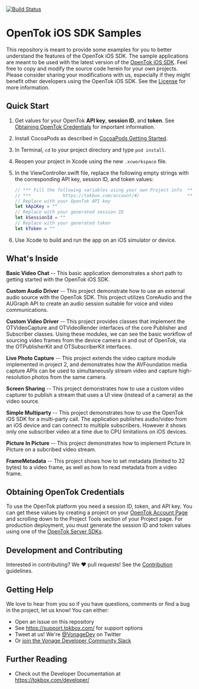 [![Build Status](https://travis-ci.org/opentok/opentok-ios-sdk-samples-swift.svg?branch=main)](https://travis-ci.org/opentok/opentok-ios-sdk-samples-swift)

OpenTok iOS SDK Samples
=======================

This repository is meant to provide some examples for you to better understand
the features of the OpenTok iOS SDK. The sample applications are meant to be
used with the latest version of the
[OpenTok iOS SDK](https://tokbox.com/developer/sdks/ios/). Feel free to copy and
modify the source code herein for your own projects. Please consider sharing
your modifications with us, especially if they might benefit other developers
using the OpenTok iOS SDK. See the [License](LICENSE) for more information.

Quick Start
-----------

 1. Get values for your OpenTok **API key**, **session ID**, and **token**.
    See [Obtaining OpenTok Credentials](#obtaining-opentok-credentials)
    for important information.
 
 1. Install CocoaPods as described in [CocoaPods Getting Started](https://guides.cocoapods.org/using/getting-started.html#getting-started).
 
 1. In Terminal, `cd` to your project directory and type `pod install`.
 
 1. Reopen your project in Xcode using the new `.xcworkspace` file.
 
 1. In the ViewController.swift file, replace the following empty strings
    with the corresponding API key, session ID, and token values:
 
     ```swift
     // *** Fill the following variables using your own Project info  ***
     // ***            https://tokbox.com/account/#/                  ***
     // Replace with your OpenTok API key
     let kApiKey = ""
     // Replace with your generated session ID
     let kSessionId = ""
     // Replace with your generated token
     let kToken = ""
     ```
 
 1. Use Xcode to build and run the app on an iOS simulator or device.

What's Inside
-------------

**Basic Video Chat** -- This basic application demonstrates a short path to
getting started with the OpenTok iOS SDK.

**Custom Audio Driver** -- This project demonstrate how to use an external audio
source with the OpenTok SDK. This project utilizes CoreAudio and the AUGraph API
to create an audio session suitable for voice and video communications.

**Custom Video Driver** -- This project provides classes that implement
the OTVideoCapture and OTVideoRender interfaces of the core Publisher and
Subscriber classes. Using these modules, we can see the basic workflow of
sourcing video frames from the device camera in and out of OpenTok, via the
OTPublisherKit and OTSubscriberKit interfaces.

**Live Photo Capture** -- This project extends the video capture module implemented
in project 2, and demonstrates how the AVFoundation media capture APIs can be used to
simultaneously stream video and capture high-resolution photos from the same camera.

**Screen Sharing** -- This project demonstrates how to use a custom video capturer
to publish a stream that uses a UI view (instead of a camera) as the video source.

**Simple Multiparty** -- This project demonstrates how to use the OpenTok iOS SDK
for a multi-party call. The application publishes audio/video from an iOS device and 
can connect to multiple subscribers. However it shows only one subscriber video at a 
time due to CPU limitations on iOS devices.

**Picture In Picture** -- This project demonstrates how to implement Picture In Picture on a 
subcribed video stream.

**FrameMetadata** -- This project shows how to set metadata (limited to 32 bytes) to a video frame, as well as how to read metadata from a video frame.
	
## Obtaining OpenTok Credentials

To use the OpenTok platform you need a session ID, token, and API key.
You can get these values by creating a project on your [OpenTok Account
Page](https://tokbox.com/account/) and scrolling down to the Project Tools
section of your Project page. For production deployment, you must generate the
session ID and token values using one of the [OpenTok Server
SDKs](https://tokbox.com/developer/sdks/server/).

## Development and Contributing

Interested in contributing? We :heart: pull requests! See the 
[Contribution](CONTRIBUTING.md) guidelines.

## Getting Help

We love to hear from you so if you have questions, comments or find a bug in the project, let us know! You can either:

- Open an issue on this repository
- See <https://support.tokbox.com/> for support options
- Tweet at us! We're [@VonageDev](https://twitter.com/VonageDev) on Twitter
- Or [join the Vonage Developer Community Slack](https://developer.nexmo.com/community/slack)

## Further Reading

- Check out the Developer Documentation at <https://tokbox.com/developer/>